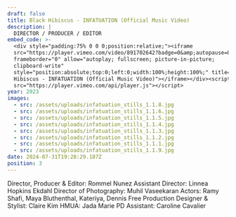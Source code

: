 ```yaml
---
draft: false
title: Black Hibiscus - INFATUATION (Official Music Video)
description: |
  DIRECTOR / PRODUCER / EDITOR
embed_code: >-
  <div style="padding:75% 0 0 0;position:relative;"><iframe
  src="https://player.vimeo.com/video/891702642?badge=0&amp;autopause=0&amp;player_id=0&amp;app_id=58479"
  frameborder="0" allow="autoplay; fullscreen; picture-in-picture;
  clipboard-write"
  style="position:absolute;top:0;left:0;width:100%;height:100%;" title="Black
  Hibiscus - INFATUATION (Official Music Video)"></iframe></div><script
  src="https://player.vimeo.com/api/player.js"></script>
year: 2023
images:
  - src: /assets/uploads/infatuation_stills_1.1.8.jpg
  - src: /assets/uploads/infatuation_stills_1.1.6.jpg
  - src: /assets/uploads/infatuation_stills_1.1.5.jpg
  - src: /assets/uploads/infatuation_stills_1.1.4.jpg
  - src: /assets/uploads/infatuation_stills_1.1.3.jpg
  - src: /assets/uploads/infatuation_stills_1.1.2.jpg
  - src: /assets/uploads/infatuation_stills_1.1.1.jpg
  - src: /assets/uploads/infatuation_stills_1.1.9.jpg
date: 2024-07-31T19:28:29.187Z
position: 3
---
```


Director, Producer & Editor: Rommel Nunez
Assistant Director: Linnea Hopkins Ekdahl
Director of Photography: Muhil Vaseekaran
Actors: Ramy Shafi, Maya Bluthenthal, Kateriya, Dennis Free
Production Designer & Stylist: Claire Kim
HMUA: Jada Marie
PD Assistant: Caroline Cavalier
